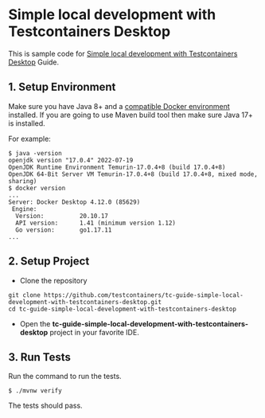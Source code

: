 # Simple local development with Testcontainers Desktop

This is sample code for [Simple local development with Testcontainers Desktop](https://testcontainers.com/guides/simple-local-development-with-testcontainers-desktop) Guide.

## 1. Setup Environment
Make sure you have Java 8+ and a [compatible Docker environment](https://www.testcontainers.org/supported_docker_environment/) installed.
If you are going to use Maven build tool then make sure Java 17+ is installed.

For example:

```shell
$ java -version
openjdk version "17.0.4" 2022-07-19
OpenJDK Runtime Environment Temurin-17.0.4+8 (build 17.0.4+8)
OpenJDK 64-Bit Server VM Temurin-17.0.4+8 (build 17.0.4+8, mixed mode, sharing)
$ docker version
...
Server: Docker Desktop 4.12.0 (85629)
 Engine:
  Version:          20.10.17
  API version:      1.41 (minimum version 1.12)
  Go version:       go1.17.11
...
```

## 2. Setup Project

* Clone the repository

```shell
git clone https://github.com/testcontainers/tc-guide-simple-local-development-with-testcontainers-desktop.git
cd tc-guide-simple-local-development-with-testcontainers-desktop
```

* Open the **tc-guide-simple-local-development-with-testcontainers-desktop** project in your favorite IDE.

## 3. Run Tests

Run the command to run the tests.

```shell
$ ./mvnw verify
```

The tests should pass.
